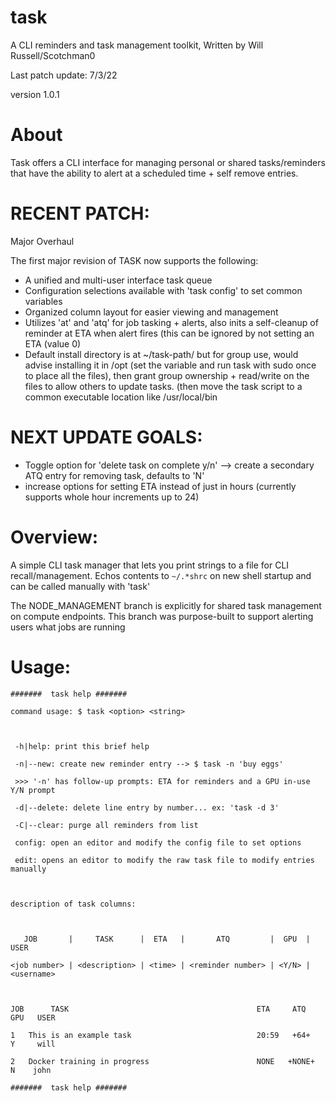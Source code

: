 # task
 A CLI reminders and task management toolkit, Written by Will Russell/Scotchman0
 
Last patch update: 7/3/22

version 1.0.1

# About
Task offers a CLI interface for managing personal or shared tasks/reminders that have the ability to alert at a scheduled time + self remove entries.

# RECENT PATCH:
Major Overhaul

The first major revision of TASK now supports the following:
- A unified and multi-user interface task queue
- Configuration selections available with 'task config' to set common variables
- Organized column layout for easier viewing and management
- Utilizes 'at' and 'atq' for job tasking + alerts, also inits a self-cleanup of reminder at ETA when alert fires (this can be ignored by not setting an ETA (value 0)
- Default install directory is at ~/task-path/ but for group use, would advise installing it in /opt (set the variable and run task with sudo once to place all the files), then grant group ownership + read/write on the files to allow others to update tasks. (then move the task script to a common executable location like /usr/local/bin

# NEXT UPDATE GOALS:
- Toggle option for 'delete task on complete y/n' --> create a secondary ATQ entry for removing task, defaults to 'N'
- increase options for setting ETA instead of just in hours (currently supports whole hour increments up to 24)

# Overview:
A simple CLI task manager that lets you print strings to a file for CLI recall/management. Echos contents to `~/.*shrc` on new shell startup and can be called manually with 'task'

The NODE_MANAGEMENT branch is explicitly for shared task management on compute endpoints. This branch was purpose-built to support alerting users what jobs are running 

# Usage:
~~~
#######  task help #######

command usage: $ task <option> <string>



 -h|help: print this brief help

 -n|--new: create new reminder entry --> $ task -n 'buy eggs'

 >>> '-n' has follow-up prompts: ETA for reminders and a GPU in-use Y/N prompt

 -d|--delete: delete line entry by number... ex: 'task -d 3'

 -C|--clear: purge all reminders from list

 config: open an editor and modify the config file to set options

 edit: opens an editor to modify the raw task file to modify entries manually



description of task columns:



   JOB       |     TASK      |  ETA   |       ATQ         |  GPU  | USER

<job number> | <description> | <time> | <reminder number> | <Y/N> | <username>



JOB      TASK                                          ETA     ATQ    GPU   USER

1   This is an example task                            20:59   +64+   Y     will

2   Docker training in progress                        NONE   +NONE+   N    john

#######  task help #######
~~~
